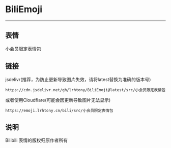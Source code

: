 # BiliEmoji
---
## 表情
小会员限定表情包
## 链接
jsdelivr(推荐，为防止更新导致图片失效，请将latest替换为准确的版本号)
```
https://cdn.jsdelivr.net/gh/lrhtony/BiliEmoji@latest/src/小会员限定表情包
```
或者使用Cloudflare(可能会因更新导致图片无法显示)
```
https://emoji.lrhtony.cn/bili/src/小会员限定表情包
```
## 说明
Bilibili 表情的版权归原作者所有
